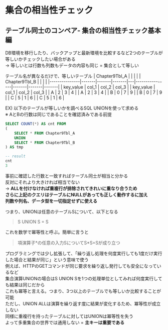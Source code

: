 # 集合の相当性チェック
## テーブル同士のコンペア- 集合の相当性チェック基本編
DB環境を移行したり、バックアップと最新環境を比較するなど2つのテーブルが等しいかチェックしたい場合がある  
-> 等しいとは行数も列数もデータの内容も同じ = 集合として等しい

テーブル名が異なるだけで、等しいテーブル
| Chapter9Tbl_A |       |       |       |   | Chapter9Tbl_B |       |       |       |
|---------------|-------|-------|-------|---|----------------|-------|-------|-------|
| key_value     | col_1 | col_2 | col_3 |   | key_value      | col_1 | col_2 | col_3 |
| A             | 2     | 3     | 4     |   | A              | 2     | 3     | 4     |
| B             | 0     | 7     | 9     |   | B              | 0     | 7     | 9     |
| C             | 5     | 1     | 6     |   | C              | 5     | 1     | 6     |

EX) 以下のテーブルが等しいかを調べるSQL
UNIONを使って求める  
※ AとBの行数は同じであることを確認済みである前提
``` sql
SELECT COUNT(*) AS cnt FROM
(
	SELECT * FROM Chapter9Tbl_A
	UNION
	SELECT * FROM Chapter9Tbl_B
) AS tmp

-- result
cnt
3
```
事前に確認した行数と一致すればテーブル同士が相当と分かる  
反対にそれより大きければ相当でない  
-> **ALLを付けなければ重複行が排除されてきれいに重なり合うため  
さらに上記のクエリはテーブルにNULLがあっても正しく動作するに加え  
列数や列名、データ型を一切指定せずに使える**  

つまり、UNIONは任意のテーブルSについて、以下となる
> S UNION S = S

これを数学で冪等性と呼ぶ。簡単に言うと  
> 項演算子\*の任意の入力SについてS\*S=Sが成り立つ

プログラミングでは少し拡張して、「繰り返し処理を何度実行しても1度だけ実行した場合と結果が同じ」という意味で使う  
例えば、HTTPのGETコマンドが同じ要求を繰り返し発行しても安全になっているなど  
集合演算UNIONの場合はS UNION Sを1つの処理単位としてみれば何度実行しても結果は同じだから  
これも冪等と言える。つまり、3つ以上のテーブルでも等しいか比較することが可能  
ただし、UNION ALLは演算を繰り返す度に結果が変化するため、冪等性が成立しない  
同様に重複行を持ったテーブルに対してはUNIONは冪等性を失う  
よって多重集合の世界では通用しない = **主キーは重要である**
